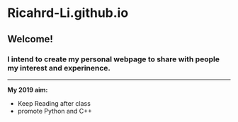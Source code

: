 # Ricahrd-Li.github.io
## Welcome!
### I intend to create my personal webpage to share with people my interest and experinence.
---
**My 2019 aim:** 
+ Keep Reading after class
+ promote Python and C++
